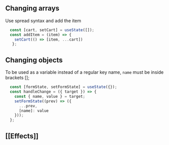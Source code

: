 ## Changing arrays

Use spread syntax and add the item
```jsx
  const [cart, setCart] = useState([]);
  const addItem = (item) => {
    setCart(() => [item, ...cart])
   };
```

## Changing objects

To be used as a variable instead of a regular key name, `name` must be inside brackets [];
```jsx
  const [formState, setFormState] = useState({});
  const handleChange = ({ target }) => {
    const { name, value } = target;
    setFormState((prev) => ({
      ...prev,
      [name]: value
    }));
  };
```

## [[Effects]]